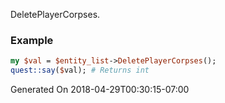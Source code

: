 DeletePlayerCorpses.
### Example

```perl
my $val = $entity_list->DeletePlayerCorpses();
quest::say($val); # Returns int
```


Generated On 2018-04-29T00:30:15-07:00